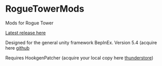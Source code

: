 # RogueTowerMods
Mods for Rogue Tower

[Latest release here](https://github.com/BepInEx/BepInEx/releases)

Designed for the general unity framework BepInEx. Version 5.4 (acquire here [github](https://github.com/BepInEx/BepInEx/releases)

Requires HookgenPatcher (acquire your local copy here [thunderstore](https://thunderstore.io/package/RiskofThunder/HookGenPatcher/))
